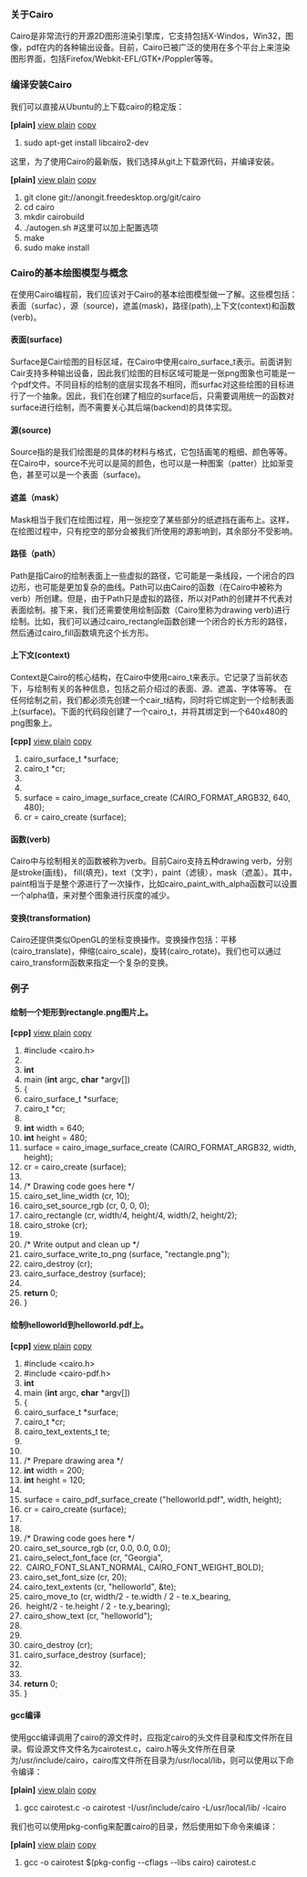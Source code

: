  

### 关于Cairo

Cairo是非常流行的开源2D图形渲染引擎库，它支持包括X-Windos，Win32，图像，pdf在内的各种输出设备。目前，Cairo已被广泛的使用在多个平台上来渲染图形界面，包括Firefox/Webkit-EFL/GTK+/Poppler等等。



### 编译安装Cairo


我们可以直接从Ubuntu的上下载cairo的稳定版：

**[plain]** [view plain](http://blog.csdn.net/flexwang_/article/details/38000401#) [copy](http://blog.csdn.net/flexwang_/article/details/38000401#)

1. sudo apt-get install libcairo2-dev 

这里，为了使用Cairo的最新版，我们选择从git上下载源代码，并编译安装。

**[plain]** [view plain](http://blog.csdn.net/flexwang_/article/details/38000401#) [copy](http://blog.csdn.net/flexwang_/article/details/38000401#)

1. git clone git://anongit.freedesktop.org/git/cairo 
2. cd cairo 
3. mkdir cairobuild 
4. ./autogen.sh #这里可以加上配置选项 
5. make  
6. sudo make install 

### Cairo的基本绘图模型与概念

在使用Cairo编程前，我们应该对于Cairo的基本绘图模型做一了解。这些模包括：表面（surfac），源（source)，遮盖(mask)，路径(path),上下文(context)和函数(verb)。

#### 表面(surface)

Surface是Cair绘图的目标区域，在Cairo中使用cairo_surface_t表示。前面讲到Cair支持多种输出设备，因此我们绘图的目标区域可能是一张png图象也可能是一个pdf文件。不同目标的绘制的底层实现各不相同，而surfac对这些绘图的目标进行了一个抽象。因此，我们在创建了相应的surface后，只需要调用统一的函数对surface进行绘制，而不需要关心其后端(backend)的具体实现。

#### 源(source)

Source指的是我们绘图是的具体的材料与格式，它包括画笔的粗细、颜色等等。在Cairo中，source不光可以是简的颜色，也可以是一种图案（patter）比如渐变色，甚至可以是一个表面（surface)。

#### 遮盖（mask）

Mask相当于我们在绘图过程，用一张挖空了某些部分的纸遮挡在画布上。这样，在绘图过程中，只有挖空的部分会被我们所使用的源影响到，其余部分不受影响。

#### 路径（path）

Path是指Cairo的绘制表面上一些虚拟的路径，它可能是一条线段，一个闭合的四边形，也可能是更加复杂的曲线。Path可以由Cairo的函数（在Cairo中被称为verb）所创建。但是，由于Path只是虚拟的路径，所以对Path的创建并不代表对表面绘制。接下来，我们还需要使用绘制函数（Cairo里称为drawing verb)进行绘制。比如，我们可以通过cairo_rectangle函数创建一个闭合的长方形的路径，然后通过cairo_fill函数填充这个长方形。

#### 上下文(context)

Context是Cairo的核心结构，在Cairo中使用cairo_t来表示。它记录了当前状态下，与绘制有关的各种信息，包括之前介绍过的表面、源、遮盖、字体等等。 在任何绘制之前，我们都必须先创建一个cair_t结构，同时将它绑定到一个绘制表面上(surface)。下面的代码段创建了一个cairo_t，并将其绑定到一个640x480的png图象上。

**[cpp]** [view plain](http://blog.csdn.net/flexwang_/article/details/38000401#) [copy](http://blog.csdn.net/flexwang_/article/details/38000401#)

1. cairo_surface_t *surface; 
2. cairo_t *cr; 
3.  
4.  
5. surface = cairo_image_surface_create (CAIRO_FORMAT_ARGB32, 640, 480); 
6. cr = cairo_create (surface); 

#### 函数(verb)

Cairo中与绘制相关的函数被称为verb。目前Cairo支持五种drawing verb，分别是stroke(画线)， fill(填充)，text（文字），paint（滤镜），mask（遮盖）。其中，paint相当于是整个源进行了一次操作，比如cairo_paint_with_alpha函数可以设置一个alpha值，来对整个图象进行灰度的减少。

#### 变换(transformation)

Cairo还提供类似OpenGL的坐标变换操作。变换操作包括：平移(cairo_translate)，伸缩(cairo_scale)，旋转(cairo_rotate)。我们也可以通过cairo_transform函数来指定一个复杂的变换。

### 例子

#### 绘制一个矩形到rectangle.png图片上。

**[cpp]** [view plain](http://blog.csdn.net/flexwang_/article/details/38000401#) [copy](http://blog.csdn.net/flexwang_/article/details/38000401#)

1. \#include <cairo.h> 
2.  
3. **int** 
4. main (**int** argc, **char** *argv[]) 
5. { 
6.   cairo_surface_t *surface; 
7.   cairo_t *cr; 
8.  
9.   **int** width = 640; 
10.   **int** height = 480; 
11.   surface = cairo_image_surface_create (CAIRO_FORMAT_ARGB32, width, height); 
12.   cr = cairo_create (surface); 
13.  
14.   /* Drawing code goes here */ 
15.   cairo_set_line_width (cr, 10); 
16.   cairo_set_source_rgb (cr, 0, 0, 0); 
17.   cairo_rectangle (cr, width/4, height/4, width/2, height/2); 
18.   cairo_stroke (cr); 
19.  
20.   /* Write output and clean up */ 
21.   cairo_surface_write_to_png (surface, "rectangle.png"); 
22.   cairo_destroy (cr); 
23.   cairo_surface_destroy (surface); 
24.  
25.   **return** 0; 
26. }  

#### 绘制helloworld到helloworld.pdf上。

**[cpp]** [view plain](http://blog.csdn.net/flexwang_/article/details/38000401#) [copy](http://blog.csdn.net/flexwang_/article/details/38000401#)

1. \#include <cairo.h> 
2. \#include <cairo-pdf.h> 
3. **int** 
4. main (**int** argc, **char** *argv[]) 
5. { 
6.   cairo_surface_t *surface; 
7.   cairo_t *cr; 
8.   cairo_text_extents_t te; 
9.  
10.  
11.   /* Prepare drawing area */ 
12.   **int** width = 200; 
13.   **int** height = 120; 
14. ​    
15.   surface = cairo_pdf_surface_create ("helloworld.pdf", width, height); 
16.   cr = cairo_create (surface); 
17.  
18.  
19.   /* Drawing code goes here */ 
20.   cairo_set_source_rgb (cr, 0.0, 0.0, 0.0); 
21.   cairo_select_font_face (cr, "Georgia", 
22. ​    CAIRO_FONT_SLANT_NORMAL, CAIRO_FONT_WEIGHT_BOLD); 
23.   cairo_set_font_size (cr, 20); 
24.   cairo_text_extents (cr, "helloworld", &te); 
25.   cairo_move_to (cr, width/2 - te.width / 2 - te.x_bearing, 
26. ​     height/2 - te.height / 2 - te.y_bearing); 
27.   cairo_show_text (cr, "helloworld"); 
28.  
29.  
30.   cairo_destroy (cr); 
31.   cairo_surface_destroy (surface); 
32.  
33.  
34.   **return** 0; 
35. } 



#### gcc编译

使用gcc编译调用了cairo的源文件时，应指定cairo的头文件目录和库文件所在目录。假设源文件文件名为cairotest.c，cairo.h等头文件所在目录为/usr/include/cairo，cairo库文件所在目录为/usr/local/lib，则可以使用以下命令编译：

**[plain]** [view plain](http://blog.csdn.net/flexwang_/article/details/38000401#) [copy](http://blog.csdn.net/flexwang_/article/details/38000401#)

1. gcc cairotest.c -o cairotest -I/usr/include/cairo -L/usr/local/lib/ -lcairo 

我们也可以使用pkg-config来配置cairo的目录，然后使用如下命令来编译：

**[plain]** [view plain](http://blog.csdn.net/flexwang_/article/details/38000401#) [copy](http://blog.csdn.net/flexwang_/article/details/38000401#)

1. gcc -o cairotest $(pkg-config --cflags --libs cairo) cairotest.c  
